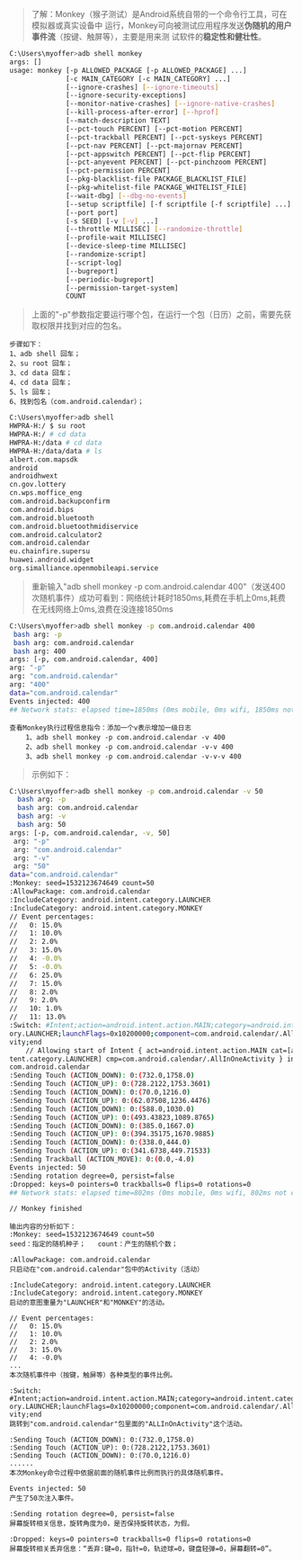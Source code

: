 >了解：Monkey（猴子测试）是Android系统自带的一个命令行工具，可在模拟器或真实设备中
运行，Monkey可向被测试应用程序发送**伪随机的用户事件流**（按键、触屏等），主要是用来测
试软件的**稳定性和健壮性**。
    
```sh
C:\Users\myoffer>adb shell monkey
args: []
usage: monkey [-p ALLOWED_PACKAGE [-p ALLOWED_PACKAGE] ...]
              [-c MAIN_CATEGORY [-c MAIN_CATEGORY] ...]
              [--ignore-crashes] [--ignore-timeouts]
              [--ignore-security-exceptions]
              [--monitor-native-crashes] [--ignore-native-crashes]
              [--kill-process-after-error] [--hprof]
              [--match-description TEXT]
              [--pct-touch PERCENT] [--pct-motion PERCENT]
              [--pct-trackball PERCENT] [--pct-syskeys PERCENT]
              [--pct-nav PERCENT] [--pct-majornav PERCENT]
              [--pct-appswitch PERCENT] [--pct-flip PERCENT]
              [--pct-anyevent PERCENT] [--pct-pinchzoom PERCENT]
              [--pct-permission PERCENT]
              [--pkg-blacklist-file PACKAGE_BLACKLIST_FILE]
              [--pkg-whitelist-file PACKAGE_WHITELIST_FILE]
              [--wait-dbg] [--dbg-no-events]
              [--setup scriptfile] [-f scriptfile [-f scriptfile] ...]
              [--port port]
              [-s SEED] [-v [-v] ...]
              [--throttle MILLISEC] [--randomize-throttle]
              [--profile-wait MILLISEC]
              [--device-sleep-time MILLISEC]
              [--randomize-script]
              [--script-log]
              [--bugreport]
              [--periodic-bugreport]
              [--permission-target-system]
              COUNT
```
>上面的"-p"参数指定要运行哪个包，在运行一个包（日历）之前，需要先获取权限并找到对应的包名。

    步骤如下：
    1、adb shell 回车；
    2、su root 回车；
    3、cd data 回车；
    4、cd data 回车；
    5、ls 回车；
    6、找到包名（com.android.calendar）；
       
        
```sh
C:\Users\myoffer>adb shell
HWPRA-H:/ $ su root
HWPRA-H:/ # cd data
HWPRA-H:/data # cd data
HWPRA-H:/data/data # ls
albert.com.mapsdk
android
androidhwext
cn.gov.lottery
cn.wps.moffice_eng
com.android.backupconfirm
com.android.bips
com.android.bluetooth
com.android.bluetoothmidiservice
com.android.calculator2
com.android.calendar
eu.chainfire.supersu
huawei.android.widget
org.simalliance.openmobileapi.service
```

>重新输入"adb shell monkey -p com.android.calendar 400"（发送400次随机事件）成功可看到：网络统计耗时1850ms,耗费在手机上0ms,耗费在无线网络上0ms,浪费在没连接1850ms  
 ```sh
 C:\Users\myoffer>adb shell monkey -p com.android.calendar 400
  bash arg: -p
  bash arg: com.android.calendar
  bash arg: 400
args: [-p, com.android.calendar, 400]
 arg: "-p"
 arg: "com.android.calendar"
 arg: "400"
data="com.android.calendar"
Events injected: 400
## Network stats: elapsed time=1850ms (0ms mobile, 0ms wifi, 1850ms not connecte)
 ```

    查看Monkey执行过程信息指令：添加一个v表示增加一级日志
        1、adb shell monkey -p com.android.calendar -v 400
        2、adb shell monkey -p com.android.calendar -v-v 400
        3、adb shell monkey -p com.android.calendar -v-v-v 400
>示例如下：
    
```sh
C:\Users\myoffer>adb shell monkey -p com.android.calendar -v 50
  bash arg: -p
  bash arg: com.android.calendar
  bash arg: -v
  bash arg: 50
args: [-p, com.android.calendar, -v, 50]
 arg: "-p"
 arg: "com.android.calendar"
 arg: "-v"
 arg: "50"
data="com.android.calendar"
:Monkey: seed=1532123674649 count=50
:AllowPackage: com.android.calendar
:IncludeCategory: android.intent.category.LAUNCHER
:IncludeCategory: android.intent.category.MONKEY
// Event percentages:
//   0: 15.0%
//   1: 10.0%
//   2: 2.0%
//   3: 15.0%
//   4: -0.0%
//   5: -0.0%
//   6: 25.0%
//   7: 15.0%
//   8: 2.0%
//   9: 2.0%
//   10: 1.0%
//   11: 13.0%
:Switch: #Intent;action=android.intent.action.MAIN;category=android.intent.categ
ory.LAUNCHER;launchFlags=0x10200000;component=com.android.calendar/.AllInOneActi
vity;end
    // Allowing start of Intent { act=android.intent.action.MAIN cat=[android.in
tent.category.LAUNCHER] cmp=com.android.calendar/.AllInOneActivity } in package
com.android.calendar
:Sending Touch (ACTION_DOWN): 0:(732.0,1758.0)
:Sending Touch (ACTION_UP): 0:(728.2122,1753.3601)
:Sending Touch (ACTION_DOWN): 0:(70.0,1216.0)
:Sending Touch (ACTION_UP): 0:(62.07508,1236.4476)
:Sending Touch (ACTION_DOWN): 0:(588.0,1030.0)
:Sending Touch (ACTION_UP): 0:(493.43823,1089.8765)
:Sending Touch (ACTION_DOWN): 0:(385.0,1667.0)
:Sending Touch (ACTION_UP): 0:(394.35175,1670.9885)
:Sending Touch (ACTION_DOWN): 0:(338.0,444.0)
:Sending Touch (ACTION_UP): 0:(341.6738,449.71533)
:Sending Trackball (ACTION_MOVE): 0:(0.0,-4.0)
Events injected: 50
:Sending rotation degree=0, persist=false
:Dropped: keys=0 pointers=0 trackballs=0 flips=0 rotations=0
## Network stats: elapsed time=802ms (0ms mobile, 0ms wifi, 802ms not connected)

// Monkey finished
```

    输出内容的分析如下：
    :Monkey: seed=1532123674649 count=50
    seed：指定的随机种子；   count：产生的随机个数；
    
    :AllowPackage: com.android.calendar
    只启动在"com.android.calendar"包中的Activity（活动）
    
    :IncludeCategory: android.intent.category.LAUNCHER
    :IncludeCategory: android.intent.category.MONKEY
    启动的意图重量为"LAUNCHER"和"MONKEY"的活动。
    
    // Event percentages:
    //   0: 15.0%
    //   1: 10.0%
    //   2: 2.0%
    //   3: 15.0%
    //   4: -0.0%
    ...
    本次随机事件中（按键，触屏等）各种类型的事件比例。
    
    :Switch: #Intent;action=android.intent.action.MAIN;category=android.intent.categ
    ory.LAUNCHER;launchFlags=0x10200000;component=com.android.calendar/.AllInOneActi
    vity;end
    跳转到"com.android.calendar"包里面的"ALLInOnActivity"这个活动。
    
    :Sending Touch (ACTION_DOWN): 0:(732.0,1758.0)
    :Sending Touch (ACTION_UP): 0:(728.2122,1753.3601)
    :Sending Touch (ACTION_DOWN): 0:(70.0,1216.0)
    ......
    本次Monkey命令过程中依据前面的随机事件比例而执行的具体随机事件。
    
    Events injected: 50
    产生了50次注入事件。
    
    :Sending rotation degree=0, persist=false
    屏幕旋转相关信息，旋转角度为0，是否保持旋转状态，为假。
    
    :Dropped: keys=0 pointers=0 trackballs=0 flips=0 rotations=0
    屏幕旋转相关丢弃信息：“丢弃:键=0，指针=0，轨迹球=0，键盘轻弹=0，屏幕翻转=0”。
    
    
    
    
    
        